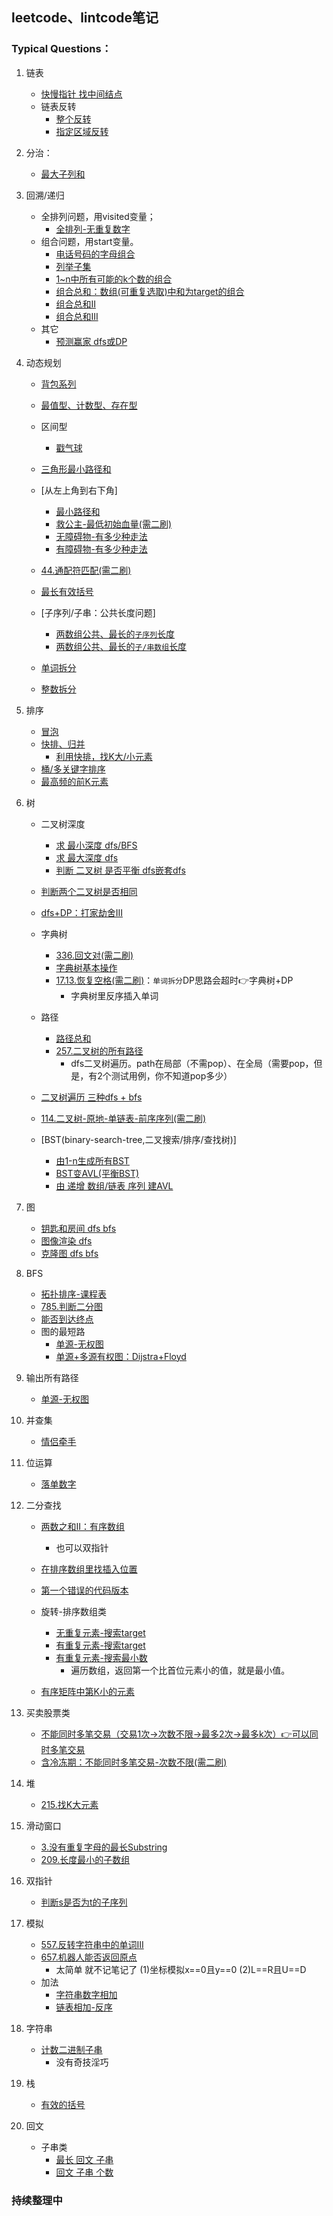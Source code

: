 ﻿## leetcode、lintcode笔记

### Typical Questions：
1. 链表
    - [快慢指针 找中间结点](./list/876.middle-of-the-linked-list.cpp)
    - 链表反转
        - [整个反转](https://github.com/LeeeLiu/Leetcode_notes/blob/master/list/206%EF%BC%8C234.md)
        - [指定区域反转](https://github.com/LeeeLiu/Leetcode_notes/blob/master/list/92.%20Reverse%20Linked%20List%20II.md)
2. 分治：
    - [最大子列和](https://github.com/LeeeLiu/Leetcode_notes/blob/master/array/53.%20Maximum%20Subarray.md)

3. 回溯/递归
    + 全排列问题，用visited变量；
        - [全排列-无重复数字](./backtracking/46.permutations.md)     
    + 组合问题，用start变量。
        - [电话号码的字母组合](./backtracking/17.letter-combinations-of-a-phone-number.md)
        - [列举子集](./backtracking/78.subsets.md)
        - [1~n中所有可能的k个数的组合](./backtracking/77.combinations.md)
        - [组合总和：数组(可重复选取)中和为target的组合](./backtracking/39.combination-sum.md)
        - [组合总和II](./backtracking/40.combination-sum-ii.cpp)
        - [组合总和III](./backtracking/216.combination-sum-iii.cpp)
    + 其它
        - [预测赢家 dfs或DP ](./DP/486.predict-the-winner.md)
   
3. 动态规划
    - [背包系列](./backpack/背包系列.md)
    - [最值型、计数型、存在型](./summary/动态规划.md)
    
    - 区间型
        * [戳气球](./DP/312.burst-balloons.md)
    - [三角形最小路径和](./DP/120.triangle.md)
    - [从左上角到右下角]
        * [最小路径和](./DP/64.minimum-path-sum.cpp)
        * [救公主-最低初始血量(需二刷)](./DP/174.dungeon-game.md)
        * [无障碍物-有多少种走法](./DP/62.Unique-Paths.md)
        * [有障碍物-有多少种走法](./DP/63.uniquePathsWithObstacles.cpp)
    - [44.通配符匹配(需二刷)](https://leetcode-cn.com/problems/wildcard-matching/solution/tong-pei-fu-pi-pei-by-leetcode-solution/)
    - [最长有效括号](./DP/32.longest-valid-parentheses.md)
    - [子序列/子串：公共长度问题]
        * [两数组公共、最长的`子序列`长度](./DP/1143.LongestCommonSubsequence.md)
        * [两数组公共、最长的`子/串数组`长度](./DP/718.maximum-length-of-repeated-subarray.md)
    - [单词拆分](./DP/139.word-break.md)
    - [整数拆分](./DP/343.integer-break.md)


4. 排序
    - [冒泡](./sort/463.整数排序.md)
    - [快排、归并](./sort/464.整数排序II.md)
        - [利用快排，找K大/小元素](./summary/ChallengeCAT/215.KthLargestElementinanArray.md)
    - [桶/多关键字排序](./sort/multi-keyword-sort.md)
    - [最高频的前K元素](./sort/top-k-frequent-elements.md)
5. 树
    - 二叉树深度
        - [求 最小深度 dfs/BFS](./tree/111.minimum-depth-of-binary-tree.md)
        - [求 最大深度 dfs](./tree/104.maximum-depth-of-binary-tree.cpp)
        - [判断 二叉树 是否平衡 dfs嵌套dfs](./tree/110.balanced-binary-tree.cpp)
    
    - [判断两个二叉树是否相同](https://leetcode-cn.com/problems/same-tree/)
    - [dfs+DP：打家劫舍III](./tree/337.house-robber-iii.md)
    - 字典树
        * [336.回文对(需二刷)](https://leetcode-cn.com/problems/palindrome-pairs/)
        * [字典树基本操作](https://leetcode-cn.com/problems/implement-trie-prefix-tree/solution/trie-tree-de-shi-xian-gua-he-chu-xue-zhe-by-huwt/)
        * [17.13.恢复空格(需二刷)](./tree/re-space-lcci.md)：`单词拆分`DP思路会超时👉字典树+DP
            + 字典树里反序插入单词
    - 路径
        - [路径总和](./tree/112.path-sum.md)
        - [257.二叉树的所有路径](https://leetcode-cn.com/problems/binary-tree-paths/)
            + dfs二叉树遍历。path在局部（不需pop）、在全局（需要pop，但是，有2个测试用例，你不知道pop多少）

    
    - [二叉树遍历 三种dfs + bfs](./tree/BinaryTreeTraversal.md)
    
    - [114.二叉树-原地-单链表-前序序列(需二刷)](https://leetcode-cn.com/problems/flatten-binary-tree-to-linked-list/submissions/)

    - [BST(binary-search-tree,二叉搜索/排序/查找树)]
        * [由1-n生成所有BST](./tree/95.unique-binary-search-trees-ii.md)
        * [BST变AVL(平衡BST)](./tree/balance-a-binary-search-tree.md)
        * [由 递增 数组/链表 序列 建AVL](./tree/109.convert-sorted-list-to-binary-search-tree.md)

18. 图
    - [钥匙和房间 dfs bfs](841.keys-and-rooms.md)
    - [图像渲染 dfs](./graph/733.flood-fill.cpp)
    - [克隆图 dfs bfs](./graph/133.clone-graph.md)

6. BFS
    - [拓扑排序-课程表](./graph/207.course-schedule.md)
    - [785.判断二分图](./graph/785.is-graph-bipartite.md)
    - [能否到达终点](./summary/ChallengeCAT/1479-can-reach-the-endpoint.cpp)
    - 图的最短路
        - [单源-无权图](./graph/120.word-ladder.md)
        - [单源+多源有权图：Dijstra+Floyd](./graph/743.network-delay-time.md)

7. 输出所有路径
    - [单源-无权图](./graph/121.word-ladderII.md)
8. 并查集
    - [情侣牵手](./unionFind/765.couples_holding_hands.md)
9. 位运算
    - [落单数字](./bitmanipulation/136.SingleNumber.md)
10. 二分查找
    - [两数之和II：有序数组](./binarySearch/167.two-sum-ii-input-array-is-sorted.md)
        * 也可以双指针
    - [在排序数组里找插入位置](./binarySearch/search-insert-position.md)
    - [第一个错误的代码版本](./binarySearch/74.first-bad-version.cpp)
    - 旋转-排序数组类
        * [无重复元素-搜索target](./binarySearch/33.SearchinRotatedSortedArray.md)
        * [有重复元素-搜索target](./summary/ChallengeCAT/63.SearchinRotatedSortedArrayII.md)
        * [有重复元素-搜索最小数](https://leetcode-cn.com/problems/xuan-zhuan-shu-zu-de-zui-xiao-shu-zi-lcof/)
            + 遍历数组，返回第一个比首位元素小的值，就是最小值。

    - [有序矩阵中第K小的元素](./binarySearch/378.kth-smallest-element-in-a-sorted-matrix.md)
11. 买卖股票类
    - [不能同时多笔交易（交易1次→次数不限→最多2次→最多k次）👉可以同时多笔交易](./array/123.BestTimetoBuyandSellStockIII.md)
    - [含冷冻期：不能同时多笔交易-次数不限(需二刷)](https://leetcode-cn.com/problems/best-time-to-buy-and-sell-stock-with-cooldown/solution/zui-jia-mai-mai-gu-piao-shi-ji-han-leng-dong-qi-4/)
12. 堆
    - [215.找K大元素](./summary/ChallengeCAT/215.KthLargestElementinanArray.md)
13. 滑动窗口
    - [3.没有重复字母的最长Substring](./array/3.longest-substring-without-repeating-characters.md)
    - [209.长度最小的子数组](./array/209.minimum-size-subarray-sum.md)
15. 双指针
    - [判断s是否为t的子序列](./greedy/392.is-subsequence.cpp)
16. 模拟
    - [557.反转字符串中的单词III](https://leetcode-cn.com/problems/reverse-words-in-a-string-iii/)
    - [657.机器人能否返回原点](https://leetcode-cn.com/problems/robot-return-to-origin/)
        + 太简单 就不记笔记了 (1)坐标模拟x==0且y==0 (2)L==R且U==D
    - 加法
        - [字符串数字相加](./array/415.add-strings.cpp)
        - [链表相加-反序](.\list\2.add-two-numbers.md)
17. 字符串
    - [计数二进制子串](./array/696.count-binary-substrings.md)
        + 没有奇技淫巧
19. 栈
    - [有效的括号](./stack/20.valid-parentheses.cpp)
20. 回文
    - 子串类
        + [最长 回文 子串](.\array\5.LongestPalindromicSubstring.md)
        + [回文 子串 个数](.\array\647.palindromic-substrings.md)
###  持续整理中
